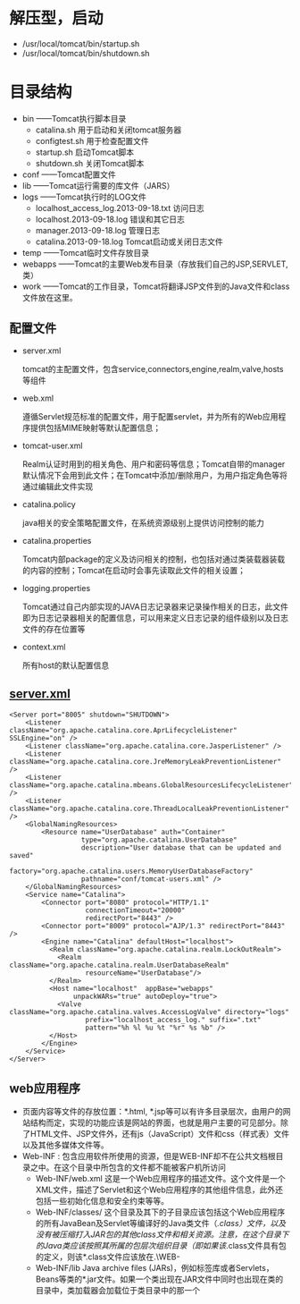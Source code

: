 #   解压型，启动

+   /usr/local/tomcat/bin/startup.sh
+   /usr/local/tomcat/bin/shutdown.sh

#   目录结构
+   bin ——Tomcat执行脚本目录
    +   catalina.sh 用于启动和关闭tomcat服务器
    +   configtest.sh 用于检查配置文件
    +   startup.sh 启动Tomcat脚本
    +   shutdown.sh 关闭Tomcat脚本
+   conf ——Tomcat配置文件
+   lib ——Tomcat运行需要的库文件（JARS）
+   logs ——Tomcat执行时的LOG文件
    +   localhost_access_log.2013-09-18.txt 访问日志
    +   localhost.2013-09-18.log 错误和其它日志
    +   manager.2013-09-18.log 管理日志
    +   catalina.2013-09-18.log Tomcat启动或关闭日志文件
+   temp ——Tomcat临时文件存放目录
+   webapps ——Tomcat的主要Web发布目录（存放我们自己的JSP,SERVLET,类）
+   work ——Tomcat的工作目录，Tomcat将翻译JSP文件到的Java文件和class文件放在这里。

##  配置文件

+   server.xml

    tomcat的主配置文件，包含service,connectors,engine,realm,valve,hosts等组件

+   web.xml

    遵循Servlet规范标准的配置文件，用于配置servlet，并为所有的Web应用程序提供包括MIME映射等默认配置信息；
    
+   tomcat-user.xml

    Realm认证时用到的相关角色、用户和密码等信息；Tomcat自带的manager默认情况下会用到此文件；在Tomcat中添加/删除用户，为用户指定角色等将通过编辑此文件实现
    
+   catalina.policy

    java相关的安全策略配置文件，在系统资源级别上提供访问控制的能力
    
+   catalina.properties

    Tomcat内部package的定义及访问相关的控制，也包括对通过类装载器装载的内容的控制；Tomcat在启动时会事先读取此文件的相关设置；
    
+   logging.properties

    Tomcat通过自己内部实现的JAVA日志记录器来记录操作相关的日志，此文件即为日志记录器相关的配置信息，可以用来定义日志记录的组件级别以及日志文件的存在位置等
    
+   context.xml

    所有host的默认配置信息
    

##  [server.xml](http://www.jianshu.com/p/602f051918d9)
    
    <Server port="8005" shutdown="SHUTDOWN">
        <Listener className="org.apache.catalina.core.AprLifecycleListener" SSLEngine="on" />
        <Listener className="org.apache.catalina.core.JasperListener" />
        <Listener className="org.apache.catalina.core.JreMemoryLeakPreventionListener" />
        <Listener className="org.apache.catalina.mbeans.GlobalResourcesLifecycleListener" />
        <Listener className="org.apache.catalina.core.ThreadLocalLeakPreventionListener" />
        <GlobalNamingResources>
            <Resource name="UserDatabase" auth="Container"
                      type="org.apache.catalina.UserDatabase"
                      description="User database that can be updated and saved"
                      factory="org.apache.catalina.users.MemoryUserDatabaseFactory"
                      pathname="conf/tomcat-users.xml" />
        </GlobalNamingResources>
        <Service name="Catalina">
            <Connector port="8080" protocol="HTTP/1.1"
                       connectionTimeout="20000"
                       redirectPort="8443" />
            <Connector port="8009" protocol="AJP/1.3" redirectPort="8443" />
            <Engine name="Catalina" defaultHost="localhost">
              <Realm className="org.apache.catalina.realm.LockOutRealm">
                <Realm className="org.apache.catalina.realm.UserDatabaseRealm"
                       resourceName="UserDatabase"/>
              </Realm>
              <Host name="localhost"  appBase="webapps"
                    unpackWARs="true" autoDeploy="true">
                <Valve className="org.apache.catalina.valves.AccessLogValve" directory="logs"
                       prefix="localhost_access_log." suffix=".txt"
                       pattern="%h %l %u %t "%r" %s %b" />
              </Host>
            </Engine>
        </Service>
    </Server>


##  web应用程序
+   页面内容等文件的存放位置：*.html, *.jsp等可以有许多目录层次，由用户的网站结构而定，实现的功能应该是网站的界面，也就是用户主要的可见部分。除了HTML文件、JSP文件外，还有js（JavaScript）文件和css（样式表）文件以及其他多媒体文件等。
+   Web-INF : 包含应用软件所使用的资源，但是WEB-INF却不在公共文档根目录之中。在这个目录中所包含的文件都不能被客户机所访问
    +   Web-INF/web.xml 这是一个Web应用程序的描述文件。这个文件是一个XML文件，描述了Servlet和这个Web应用程序的其他组件信息，此外还包括一些初始化信息和安全约束等等。
    +   Web-INF/classes/ 这个目录及其下的子目录应该包括这个Web应用程序的所有JavaBean及Servlet等编译好的Java类文件（*.class）文件，以及没有被压缩打入JAR包的其他class文件和相关资源。注意，在这个目录下的Java类应该按照其所属的包层次组织目录（即如果该*.class文件具有包的定义，则该*.class文件应该放在.\WEB-
    +   Web-INF/lib Java archive files (JARs)，例如标签库或者Servlets，Beans等类的*.jar文件。如果一个类出现在JAR文件中同时也出现在类的目录中，类加载器会加载位于类目录中的那一个









